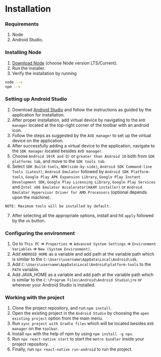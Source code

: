 # Installation

### Requirements

1. Node
1. Android Studio.

### Installing Node

1. [Download Node](https://nodejs.org/en/download/) (choose Node version LTS/Current).
1. Run the installer.
1. Verify the installation by running
```zsh
node --v
npm --v
```

### Setting up Android Studio

1. Download [Android Studio](https://developer.android.com/studio) and follow the instructions as guided by the application for installation.
1. After proper installation, add virtual device by navigating to the `AVD manager` located at the top-right corner of the toolbar with an android icon.
1. Follow the steps as suggested by the `AVD manager` to set up the virtual device on the application.
1. After successfully adding a virtual device to the application, navigate to the `SDK manager` located besides `AVD manager`.
1. Choose `Android 10(R and Q)` or `greater than Android 10` both from `SDK platforms tab`, and move to the `SDK tools tab`.
1. Select `SDK Build-tools`, `NDK(side-by-side)`, `Android SDK Command-line Tools (Latest)`, `Android Emulator` followed by `Android SDK Platform-tools`, `Google Play APK Expansion Library`, `Google Play Instant Development SDK`, `Google Play Licensing Library`, `Google Play Services` and `Intel x86 Emulator Accelerator(HAXM installer)` or `Android Emulator Hypervisor Driver for AMD Processors` (optional depends upon the machine).
```zsh
NOTE: Maximum tools will be installed by default.
```
7. After selecting all the appropriate options, install and hit `apply` followed by the `ok` button.


### Configuring the environment

1. Go to `This PC` => `Properties` => `Advanced System Settings` => `Environment Variables` => `New (System Environment)`.
1. Add `ANDROID_HOME` as a variable and add path at the variable path which is similar to the `C:\Users\username\AppData\Local\Android\sdk`.
1. Add `C:\Users\username\AppData\Local\Android\platform-tools` to the `PATH` variable.
1. Add JAVA_HOME as a variable and add path at the variable path which is similar to the `C:\Program Files\Android\Android Studio\jre` or wherever your Android Studio is installed.

### Working with the project

1. Clone the project repository, and run `npm install`.
1. Open the existing project in the `Android Studio` by choosing the `open existing project` option from the main menu.
1. Run `sync project with Gradle files` which will be located besides `AVD manager` on the `toolbar`.
1. Install `npx` with the help of npm by using `npm install -g npx`.
1. Run `npx react-native start` to start the `metro bundler` inside your project repository.
1. Finally, run `npx react-native run-android` to run the project.

